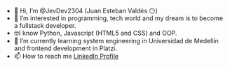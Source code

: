 - 👋 Hi, I’m @JevDev2304 (Juan Esteban Valdés 😶)
- 👀 I’m interested in programming, tech world and my dream is to become a fullstack developer.
- 🤓I know Python, Javascript (HTML5 and CSS) and OOP.
- 🌱 I’m currently learning system engineering in Universidad de Medellín and frontend development in Platzi.
- 📫 How to reach me [LinkedIn Profile](https://www.linkedin.com/in/juanesvaldesospina/ "Linkedin Profile")

<!---
JevDev2304/JevDev2304 is a ✨ special ✨ repository because its `README.md` (this file) appears on your GitHub profile.
You can click the Preview link to take a look at your changes.
--->
